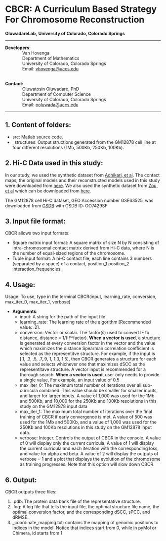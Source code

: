# CBCR: A Curriculum Based Strategy For Chromosome Reconstruction

**OluwadareLab,**
**University of Colorado, Colorado Springs**

----------------------------------------------------------------------
**Developers:** <br />
		 &nbsp;&nbsp;&nbsp;&nbsp;&nbsp;&nbsp;&nbsp;&nbsp;&nbsp;&nbsp;&nbsp;&nbsp;&nbsp;&nbsp;Van Hovenga<br />
		 &nbsp;&nbsp;&nbsp;&nbsp;&nbsp;&nbsp;&nbsp;&nbsp;&nbsp;&nbsp;&nbsp;&nbsp;&nbsp;&nbsp;Department of Mathematics <br />
		 &nbsp;&nbsp;&nbsp;&nbsp;&nbsp;&nbsp;&nbsp;&nbsp;&nbsp;&nbsp;&nbsp;&nbsp;&nbsp;&nbsp;University of Colorado, Colorado Springs <br />
		 &nbsp;&nbsp;&nbsp;&nbsp;&nbsp;&nbsp;&nbsp;&nbsp;&nbsp;&nbsp;&nbsp;&nbsp;&nbsp;&nbsp;Email: vhovenga@uccs.edu <br /><br />

**Contact:** <br />
		 &nbsp;&nbsp;&nbsp;&nbsp;&nbsp;&nbsp;&nbsp;&nbsp;&nbsp;&nbsp;&nbsp;&nbsp;&nbsp;&nbsp;Oluwatosin Oluwadare, PhD <br />
		 &nbsp;&nbsp;&nbsp;&nbsp;&nbsp;&nbsp;&nbsp;&nbsp;&nbsp;&nbsp;&nbsp;&nbsp;&nbsp;&nbsp;Department of Computer Science <br />
		 &nbsp;&nbsp;&nbsp;&nbsp;&nbsp;&nbsp;&nbsp;&nbsp;&nbsp;&nbsp;&nbsp;&nbsp;&nbsp;&nbsp;University of Colorado, Colorado Springs <br />
		 &nbsp;&nbsp;&nbsp;&nbsp;&nbsp;&nbsp;&nbsp;&nbsp;&nbsp;&nbsp;&nbsp;&nbsp;&nbsp;&nbsp;Email: ooluwada@uccs.edu 
    
--------------------------------------------------------------------	

**1.	Content of folders:**
-----------------------------------------------------------	
* src: Matlab source code. <br />
* _structures: Output structions generated from the GM12878 cell line at four different resolutions (1Mb, 500Kb, 250Kb, 100Kb).<br />

**2.	Hi-C Data used in this study:**
-----------------------------------------------------------
In our study, we used the synthetic dataset from [Adhikari, et al](https://doi.org/10.1186/s12864-016-3210-4). The contact maps, the original models and their reconstructed models used in this study were downloaded from [here](http://sysbio.rnet.missouri.edu/bdm_download/chromosome3d/unzipped/Input/Synthetic/). We also used the synthetic dataset from [Zou, et al](https://doi.org/10.1186/s13059-016-0896-1) which can be downloaded from [here](https://people.umass.edu/ouyanglab/hsa/index.html).

The GM12878 cell Hi-C dataset, GEO Accession number GSE63525, was downloaded from [GSDB](http://sysbio.rnet.missouri.edu/3dgenome/GSDB/details.php?id=GM12878) with GSDB ID: OO7429SF

**3.	Input file format:**
-----------------------------------------------------------
CBCR allows two input formats:

* Square matrix input format: A square matrix of size N by N consisting of intra-chromosomal contact matrix derived from Hi-C data, where N is the number of equal-sized regions of the chromosome.
* Tuple input format: A hi-C contact file, each line contains 3 numbers (separated by a space) of a contact, position_1 position_2 interaction_frequencies.

**4.	Usage:**
----------------------------------------------------------- 
Usage: To use, type in the terminal CBCR(input, learning_rate, conversion, max_iter_0, max_iter_1, verbose)<br /> 	
                           		
                              
* **Arguments**: <br />	
	* input: A string for the path of the input file <br />
	* learning_rate: The learning rate of the algorithm [Recommended value: .2].<br />
	* conversion: Vector or scalar. The factor(s) used to convert IF to distance, distance = 1/(IF^factor). **When a vector is used**, a structure is generated at every conversion factor in the vector and the value which maximizes the distance Spearman correlation coefficient is selected as the representitve structure. For example, if the input is [.1, .3, .5, .7,.9, 1, 1.3, 1.5], then CBCR generates a structure for each value and selects whichever one that maximizes dSCC as the representitave structure. A vector input is recommended for a thorough search. **When a vector is used**, user only needs to provide a single value, For example, an input value of 0.5 <br />
	* max_iter_0:  The maximum total number of iterations over all sub-curricula combined. This value should be smaller for smaller inputs, and larger for larger inputs. A value of 1,000 was used for the 1Mb and 500Kb, and 10,000 for the 250Kb and 100Kb resolutions in this study on the GM12878 input data <br />
	* max_iter_1: The maximum total number of iterations over the final training of CBCR if early convergence is met. A value of 500 was used for the 1Mb and 500Kb, and a value of 1,000 was used for the 250Kb and 100Kb resolutions in this study on the GM12878 input data. <br />
	* verbose: Integer. Controls the output of CBCR in the console. A value of 0 will display only the current curricula. A value of 1 will display the current curricula and each iteration with the corresponding loss, and value for alpha and beta. A value of 2 will display the outputs of verbose = 1 and a plot that displays the evolution of the chromosome as training progresses. Note that this option will slow down CBCR.<br />
	
**6.	Output:**
-----------------------------------------------------------
CBCR outputs three files: 

1. .pdb: The protein data bank file of the representative structure.
2. .log: A log file that tells the input file, the optimal structure file name, the optimal conversion factor, and the corresponding dSCC, sPCC, and dRMSE.
3. _coordinate_mapping.txt: contains the mapping of genomic positions to indices in the model. Notice that indices start from 0, while in pyMol or Chimera, id starts from 1
